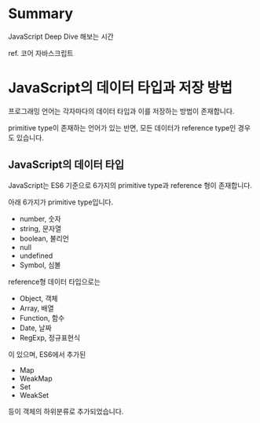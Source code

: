 # Summary

JavaScript Deep Dive 해보는 시간

ref. 코어 자바스크립트

# JavaScript의 데이터 타입과 저장 방법

프로그래밍 언어는 각자마다의 데이터 타입과 이를 저장하는 방법이 존재합니다.

primitive type이 존재하는 언어가 있는 반면, 모든 데이터가 reference type인 경우도 있습니다.

## JavaScript의 데이터 타입

JavaScript는 ES6 기준으로 6가지의 primitive type과 reference 형이 존재합니다.

아래 6가지가 primitive type입니다.

- number, 숫자
- string, 문자열
- boolean, 불리언
- null
- undefined
- Symbol, 심볼

reference형 데이터 타입으로는

- Object, 객체
- Array, 배열
- Function, 함수
- Date, 날짜
- RegExp, 정규표현식

이 있으며, ES6에서 추가된

- Map
- WeakMap
- Set
- WeakSet

등이 객체의 하위분류로 추가되었습니다.
